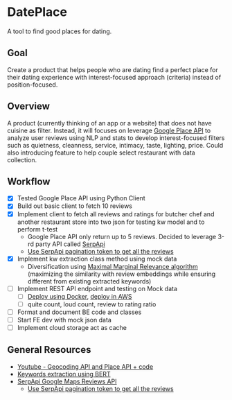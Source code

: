 # DatePlace

A tool to find good places for dating.

## Goal
Create a product that helps people who are dating find a perfect place for their dating experience with interest-focused approach (criteria) instead of position-focused.

## Overview
A product (currently thinking of an app or a website) that does not have cuisine as filter. Instead, it will focuses on leverage [Google Place API](https://developers.google.com/maps/documentation/places/web-service/overview) to analyze user reviews using NLP and stats to develop interest-focused filters such as quietness, cleanness, service, intimacy, taste, lighting, price. Could also introducing feature to help couple select restaurant with data collection.

## Workflow
- [x] Tested Google Place API using Python Client
- [x] Build out basic client to fetch 10 reviews
- [x] Implement client to fetch all reviews and ratings for butcher chef and another restaurant store into two json for testing kw model and to perform t-test
    - Google Place API only return up to 5 reviews. Decided to leverage 3-rd party API called [SerpApi](https://serpapi.com/)
    - [Use SerpApi pagination token to get all the reviews](https://www.youtube.com/watch?v=HQAWQPNjw_k)
- [x] Implement kw extraction class method using mock data
    - Diversification using [Maximal Marginal Relevance algorithm](https://arxiv.org/pdf/1801.04470.pdf) (maximizing the similarity with review embeddings while ensuring different from existing extracted keywords)
- [ ] Implement REST API endpoint and testing on Mock data
	- [ ] [Deploy using Docker](https://towardsdatascience.com/deploy-apis-with-python-and-docker-4ec5e7986224), [deploy in AWS](https://medium.com/@contact.blessin/deploying-a-gpt-3-flask-application-on-aws-codepipeline-and-elastic-beanstalk-681cd2ece897)
	- [ ] quite count, loud count, review to rating ratio
- [ ] Format and document BE code and classes
- [ ] Start FE dev with mock json data
- [ ] Implement cloud storage act as cache

## General Resources
- [Youtube - Geocoding API and Place API + code](https://www.youtube.com/watch?v=ckPEY2KppHc)
- [Keywords extraction using BERT](https://towardsdatascience.com/keyword-extraction-with-bert-724efca412ea)
- [SerpApi Google Maps Reviews API](https://serpapi.com/google-maps-reviews-api)
    - [Use SerpApi pagination token to get all the reviews](https://www.youtube.com/watch?v=HQAWQPNjw_k)

